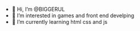 - 👋 Hi, I’m @BIGGERUL
- 👀 I’m interested in games and front end develping 
- 🌱 I’m currently learning html css and js



<!---
BIGGERUL/BIGGERUL is a ✨ special ✨ repository because its `README.md` (this file) appears on your GitHub profile.
You can click the Preview link to take a look at your changes.
--->
